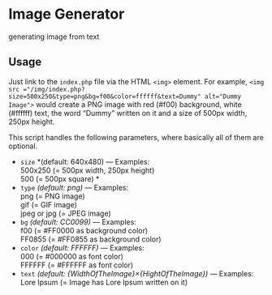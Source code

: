 # Image Generator
generating image from text

## Usage

Just link to the `index.php` file via the HTML `<img>` element. For example, `<img src ="/img/index.php?size=500x250&type=png&bg=f00&color=ffffff&text=Dummy" alt="Dummy Image">` would create a PNG image with red (#f00) background, white (#ffffff) text, the word “Dummy” written on it and a size of 500px width, 250px height.

This script handles the following parameters, where basically all of them are optional.

* `size` *(default: 640x480) — Examples:<br>500x250 (= 500px width, 250px height)<br>500 (= 500px square) *
* `type` *(default: png)* — Examples:<br>png (= PNG image)<br>gif (= GIF image)<br>jpeg or jpg (= JPEG image)
* `bg` *(default: CC0099)* — Examples:<br>f00 (= #FF0000 as background color)<br>FF0855 (= #FF0855 as background color)
* `color` *(default: FFFFFF)* — Examples:<br>000 (= #000000 as font color)<br>FFFFFF (= #FFFFFF as font color)
* `text` *(default: {WidthOfTheImage}×{HightOfTheImage})* — Examples:<br>Lore Ipsum (= Image has Lore Ipsum written on it)

